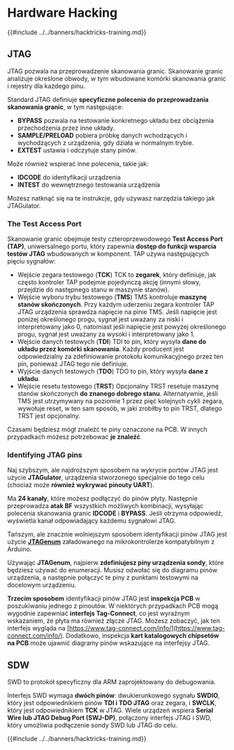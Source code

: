 # Hardware Hacking

{{#include ../../banners/hacktricks-training.md}}

## JTAG

JTAG pozwala na przeprowadzenie skanowania granic. Skanowanie granic analizuje określone obwody, w tym wbudowane komórki skanowania granic i rejestry dla każdego pinu.

Standard JTAG definiuje **specyficzne polecenia do przeprowadzania skanowania granic**, w tym następujące:

- **BYPASS** pozwala na testowanie konkretnego układu bez obciążenia przechodzenia przez inne układy.
- **SAMPLE/PRELOAD** pobiera próbkę danych wchodzących i wychodzących z urządzenia, gdy działa w normalnym trybie.
- **EXTEST** ustawia i odczytuje stany pinów.

Może również wspierać inne polecenia, takie jak:

- **IDCODE** do identyfikacji urządzenia
- **INTEST** do wewnętrznego testowania urządzenia

Możesz natknąć się na te instrukcje, gdy używasz narzędzia takiego jak JTAGulator.

### The Test Access Port

Skanowanie granic obejmuje testy czteroprzewodowego **Test Access Port (TAP)**, uniwersalnego portu, który zapewnia **dostęp do funkcji wsparcia testów JTAG** wbudowanych w komponent. TAP używa następujących pięciu sygnałów:

- Wejście zegara testowego (**TCK**) TCK to **zegarek**, który definiuje, jak często kontroler TAP podejmie pojedynczą akcję (innymi słowy, przejdzie do następnego stanu w maszynie stanów).
- Wejście wyboru trybu testowego (**TMS**) TMS kontroluje **maszynę stanów skończonych**. Przy każdym uderzeniu zegara kontroler TAP JTAG urządzenia sprawdza napięcie na pinie TMS. Jeśli napięcie jest poniżej określonego progu, sygnał jest uważany za niski i interpretowany jako 0, natomiast jeśli napięcie jest powyżej określonego progu, sygnał jest uważany za wysoki i interpretowany jako 1.
- Wejście danych testowych (**TDI**) TDI to pin, który wysyła **dane do układu przez komórki skanowania**. Każdy producent jest odpowiedzialny za zdefiniowanie protokołu komunikacyjnego przez ten pin, ponieważ JTAG tego nie definiuje.
- Wyjście danych testowych (**TDO**) TDO to pin, który wysyła **dane z układu**.
- Wejście resetu testowego (**TRST**) Opcjonalny TRST resetuje maszynę stanów skończonych **do znanego dobrego stanu**. Alternatywnie, jeśli TMS jest utrzymywany na poziomie 1 przez pięć kolejnych cykli zegara, wywołuje reset, w ten sam sposób, w jaki zrobiłby to pin TRST, dlatego TRST jest opcjonalny.

Czasami będziesz mógł znaleźć te piny oznaczone na PCB. W innych przypadkach możesz potrzebować **je znaleźć**.

### Identifying JTAG pins

Naj szybszym, ale najdroższym sposobem na wykrycie portów JTAG jest użycie **JTAGulator**, urządzenia stworzonego specjalnie do tego celu (chociaż może **również wykrywać pinouty UART**).

Ma **24 kanały**, które możesz podłączyć do pinów płyty. Następnie przeprowadza **atak BF** wszystkich możliwych kombinacji, wysyłając polecenia skanowania granic **IDCODE** i **BYPASS**. Jeśli otrzyma odpowiedź, wyświetla kanał odpowiadający każdemu sygnałowi JTAG.

Tańszym, ale znacznie wolniejszym sposobem identyfikacji pinów JTAG jest użycie [**JTAGenum**](https://github.com/cyphunk/JTAGenum/) załadowanego na mikrokontrolerze kompatybilnym z Arduino.

Używając **JTAGenum**, najpierw **zdefiniujesz piny urządzenia sondy**, które będziesz używać do enumeracji. Musisz odwołać się do diagramu pinów urządzenia, a następnie połączyć te piny z punktami testowymi na docelowym urządzeniu.

**Trzecim sposobem** identyfikacji pinów JTAG jest **inspekcja PCB** w poszukiwaniu jednego z pinoutów. W niektórych przypadkach PCB mogą wygodnie zapewniać **interfejs Tag-Connect**, co jest wyraźnym wskazaniem, że płyta ma również złącze JTAG. Możesz zobaczyć, jak ten interfejs wygląda na [https://www.tag-connect.com/info/](https://www.tag-connect.com/info/). Dodatkowo, inspekcja **kart katalogowych chipsetów na PCB** może ujawnić diagramy pinów wskazujące na interfejsy JTAG.

## SDW

SWD to protokół specyficzny dla ARM zaprojektowany do debugowania.

Interfejs SWD wymaga **dwóch pinów**: dwukierunkowego sygnału **SWDIO**, który jest odpowiednikiem pinów **TDI i TDO JTAG** oraz zegara, i **SWCLK**, który jest odpowiednikiem **TCK** w JTAG. Wiele urządzeń wspiera **Serial Wire lub JTAG Debug Port (SWJ-DP)**, połączony interfejs JTAG i SWD, który umożliwia podłączenie sondy SWD lub JTAG do celu.

{{#include ../../banners/hacktricks-training.md}}
